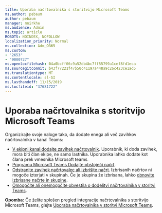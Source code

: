 ```yaml
---
title: Uporaba načrtovalnika s storitvijo Microsoft Teams
ms.author: pebaum
author: pebaum
manager: mnirkhe
ms.audience: Admin
ms.topic: article
ROBOTS: NOINDEX, NOFOLLOW
localization_priority: Normal
ms.collection: Adm_O365
ms.custom:
- "2653"
- "9000727"
ms.openlocfilehash: 04a0bcff06c9a52db4bc7ff55799a1cef8fd1eca
ms.sourcegitcommit: b43f77221f47b50c41197a448a9c26c423ce1ad5
ms.translationtype: MT
ms.contentlocale: sl-SI
ms.lasthandoff: 11/15/2019
ms.locfileid: "37681722"
---
```

# <a name="using-planner-with-microsoft-teams"></a>Uporaba načrtovalnika s storitvijo Microsoft Teams

Organizirajte svoje naloge tako, da dodate enega ali več zavihkov načrtovalnika v kanal Teams: 

- [V ekipni kanal dodajte zavihek načrtovalnik](https://support.office.com/article/62798a9f-e8f7-4722-a700-27dd28a06ee0#bkmk_addaplannertabtoateamchannel). Uporabnik, ki doda zavihek, mora biti član ekipe, ne samo lastnika. Uporabnika lahko dodate kot člana prek vmesnika Microsoft teams.
- [Programu Microsoft Teams Dodajte obstoječi načrt](https://techcommunity.microsoft.com/t5/Planner-Blog/Bringing-a-Plan-into-Microsoft-Teams/ba-p/57463).
- [Odstranite zavihek načrtovalec ali izbrišite načrt](https://support.office.com/article/62798a9f-e8f7-4722-a700-27dd28a06ee0#bkmk_removeaplannertabordeleteaplan). Izbrisanih načrtov ni mogoče izterjati v skupinah. Če je skupina že izbrisana, lahko [obnovite izbrisane načrte in skupine](https://blogs.msdn.microsoft.com/brismith/2017/03/29/microsoft-planner-now-you-can-recover-deleted-plans-and-groups).
- [Omogočite ali onemogočite obvestila o dodelitvi načrtovalnika v storitvi Teams](https://support.office.com/article/62798a9f-e8f7-4722-a700-27dd28a06ee0#bkmk_getplannerassignmentnotificationsinteams).

**Opomba:** Če želite splošen pregled integracije načrtovalnika s storitvijo Microsoft Teams, glejte [Uporaba načrtovalnika v storitvi Microsoft Teams](https://support.office.com/article/62798a9f-e8f7-4722-a700-27dd28a06ee0).